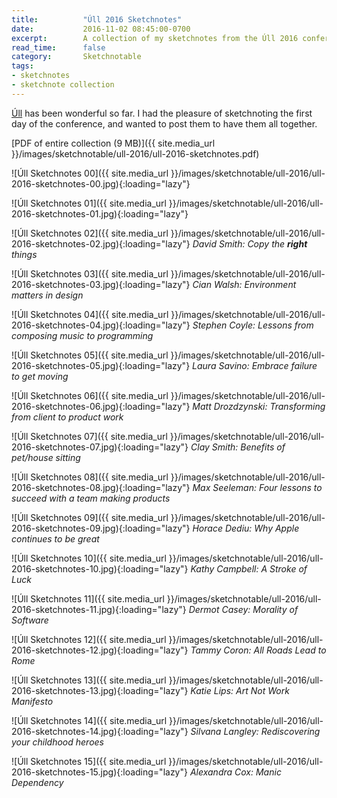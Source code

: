 ```yaml
---
title:          "Úll 2016 Sketchnotes"
date:           2016-11-02 08:45:00-0700
excerpt:        A collection of my sketchnotes from the Úll 2016 conference
read_time:      false
category:       Sketchnotable
tags:
- sketchnotes
- sketchnote collection
---
```


[Úll](https://2016.ull.ie) has been wonderful so far. I had the pleasure of sketchnoting the first day of the conference, and wanted to post them to have them all together.

[PDF of entire collection (9 MB)]({{ site.media_url }}/images/sketchnotable/ull-2016/ull-2016-sketchnotes.pdf)

![Úll Sketchnotes 00]({{ site.media_url }}/images/sketchnotable/ull-2016/ull-2016-sketchnotes-00.jpg){:loading="lazy"}

![Úll Sketchnotes 01]({{ site.media_url }}/images/sketchnotable/ull-2016/ull-2016-sketchnotes-01.jpg){:loading="lazy"}

![Úll Sketchnotes 02]({{ site.media_url }}/images/sketchnotable/ull-2016/ull-2016-sketchnotes-02.jpg){:loading="lazy"}
_David Smith: Copy the **right** things_

![Úll Sketchnotes 03]({{ site.media_url }}/images/sketchnotable/ull-2016/ull-2016-sketchnotes-03.jpg){:loading="lazy"}
_Cian Walsh: Environment matters in design_

![Úll Sketchnotes 04]({{ site.media_url }}/images/sketchnotable/ull-2016/ull-2016-sketchnotes-04.jpg){:loading="lazy"}
_Stephen Coyle: Lessons from composing music to programming_

![Úll Sketchnotes 05]({{ site.media_url }}/images/sketchnotable/ull-2016/ull-2016-sketchnotes-05.jpg){:loading="lazy"}
_Laura Savino: Embrace failure to get moving_

![Úll Sketchnotes 06]({{ site.media_url }}/images/sketchnotable/ull-2016/ull-2016-sketchnotes-06.jpg){:loading="lazy"}
_Matt Drozdzynski: Transforming from client to product work_

![Úll Sketchnotes 07]({{ site.media_url }}/images/sketchnotable/ull-2016/ull-2016-sketchnotes-07.jpg){:loading="lazy"}
_Clay Smith: Benefits of pet/house sitting_

![Úll Sketchnotes 08]({{ site.media_url }}/images/sketchnotable/ull-2016/ull-2016-sketchnotes-08.jpg){:loading="lazy"}
_Max Seeleman: Four lessons to succeed with a team making products_

![Úll Sketchnotes 09]({{ site.media_url }}/images/sketchnotable/ull-2016/ull-2016-sketchnotes-09.jpg){:loading="lazy"}
_Horace Dediu: Why Apple continues to be great_

![Úll Sketchnotes 10]({{ site.media_url }}/images/sketchnotable/ull-2016/ull-2016-sketchnotes-10.jpg){:loading="lazy"}
_Kathy Campbell: A Stroke of Luck_

![Úll Sketchnotes 11]({{ site.media_url }}/images/sketchnotable/ull-2016/ull-2016-sketchnotes-11.jpg){:loading="lazy"}
_Dermot Casey: Morality of Software_

![Úll Sketchnotes 12]({{ site.media_url }}/images/sketchnotable/ull-2016/ull-2016-sketchnotes-12.jpg){:loading="lazy"}
_Tammy Coron: All Roads Lead to Rome_

![Úll Sketchnotes 13]({{ site.media_url }}/images/sketchnotable/ull-2016/ull-2016-sketchnotes-13.jpg){:loading="lazy"}
_Katie Lips: Art Not Work Manifesto_

![Úll Sketchnotes 14]({{ site.media_url }}/images/sketchnotable/ull-2016/ull-2016-sketchnotes-14.jpg){:loading="lazy"}
_Silvana Langley: Rediscovering your childhood heroes_

![Úll Sketchnotes 15]({{ site.media_url }}/images/sketchnotable/ull-2016/ull-2016-sketchnotes-15.jpg){:loading="lazy"}
_Alexandra Cox: Manic Dependency_
